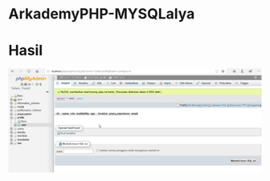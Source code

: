 # ArkademyPHP-MYSQLalya
# Hasil
![alt text](https://github.com/AlyaSelviaTamzila/ArkademyPHP-MYSQLalya/blob/master/1.1.jpg)
